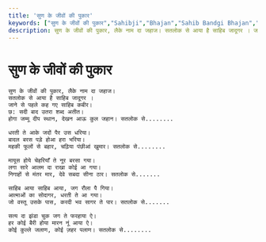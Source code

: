 ```yaml
---
title: 'सुण के जीवों की पुकार'
keywords: ["सुण के जीवों की पुकार","Sahibji","Bhajan","Sahib Bandgi Bhajan","Sant Kabir Bhajan","bhajan lyrics","साहिब बंदगी भजन","भजन"]
description: सुण के जीवों की पुकार, लैके नाम दा जहाज। सतलोक से आया है साहिब जादूगर । जाने से पहले कह गए साहिब कबीर।
---
```



# सुण के जीवों की पुकार

    सुण के जीवों की पुकार, लैके नाम दा जहाज।  
    सतलोक से आया है साहिब जादूगर ।  
    जाने से पहले कह गए साहिब कबीर।   
    छ: सदी बाद उतरा शब्द अतीत।   
    होगा जम्मू दीप स्थान, देखन आऊ कुल जहान। सतलोक से........  
    
    धरती ते आके जदों पैर उस धरिया।  
    बादल बरस पड़े होआ हरा भरिया।  
    महकी फूलों से बहार, चढ़िया पंछीआं खुमार। सतलोक से........  
    
    मायूस होये चेहरियाँ ते नूर बरसा गया।  
    लगा सारे आलम दा राखा कोई आ गया।  
    निगाहों से मंतर मार, देवे सबदा सीना ठार। सतलोक से.......  
    
    साहिब आया साहिब आया, जग रौला पै गिया।  
    आत्माओं का सोदागर, धरती ते आ गया।  
    जो वस्तू उसके पास, करदी भव सागर ते पार। सतलोक से.......  
    
    सत्य दा झंडा चुक जग ते फरहाया ऐ।  
    हर कोई बैरी होया मारन नूं आया ऐ।  
    कोई कुल्ले जलाण, कोई ज़हर पलाण। सतलोक से........  
